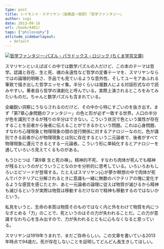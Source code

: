 ```yaml
---
type: post
title: レイモンド・スマリヤン（高橋昌一郎訳）『哲学ファンタジー』
author: sugi
date: 2013-09-16
url: /book/4481/
tags: ["philosophy"]
attitude_sidebarlayout:
  - default
---
```

<a href="http://www.amazon.co.jp/exec/obidos/ASIN/4480095578/chezsugi-22/ref=nosim/" onclick="_gaq.push(['_trackEvent', 'outbound-article', 'http://www.amazon.co.jp/exec/obidos/ASIN/4480095578/chezsugi-22/ref=nosim/', '']);" name="amazletlink" target="_blank"><img src="http://i0.wp.com/ecx.images-amazon.com/images/I/51LSXgDbSAL._SL160_.jpg?w=660" alt="哲学ファンタジー:パズル・パラドックス・ロジック (ちくま学芸文庫)" class="alignleft"  data-recalc-dims="1" /></a>

スマリヤンといえばぼくの中では数学パズルの人だけど、この本のテーマは哲学。認識と存在、生と死、魂の永遠性など哲学の定番テーマを、スマリヤンならではの論理的明晰さ、手品でも見ているような意外性、そしてユーモアあふれる筆致で描き出した哲学エッセイ集。半分くらいは複数人による対話形式なので読みやすい。著者自ら哲学の演劇化と呼んでいる。実際上演されるところをみてみたいものだ。ちゃんと数学パズルも含まれている。

全編鋭い洞察にうならされるのだけど、その中から特にすごいのを抜き出す。まず「第7章心身問題のファンタジー」の色と形が必ず一致する世界。人口の半分が色を識別できるが残りの半分はできない。こういう状況で色という属性が存在することを前者から後者に伝えることができるかという問題。これは心身問題、すなわち心理現象と物理現象の間の並行関係に対するアナロジーなのだ。色が識別できる前者が心が物理現象とは別に存在するという二元論者で、後者がすべて物理現象に還元できるとする一元論者。こういう形に単純化するとアナロジーを通していろいろ見えてくるものがある。

もうひとつは「第9章 生と死の禅」。精神的不死、すなわち肉体が死んでも精神が残るというのがどういうことなのかを分析的に思考している。いろいろおもしろいエピソードが登場する。たとえばスマリヤンj心が夢か瞑想の中で肉体が死んでバクテリアに分解されるときに意識も一緒に無数のバクテリアの塊に変化するような感覚を感じたとか、あと一元論者の論理に従えば物質が滅びるから精神も滅びるというが実際は物質は移動するだけなので精神も移動するのではないかという。

私見をいうと、生命の本質は物質そのものではなく内と外をわけて物質を内につなぎとめる「力」のことで、死というのはその力が失われることだ。この力が意識すなわち心を生み出すので、力が失われるとともに心もなくなると思っている。

スマリヤンは1919年うまれで、まだご存命らしい。この文章を書いている2013年時点で94歳だ。死が存在しないことを証明してどんどん長生きしてほしい。
